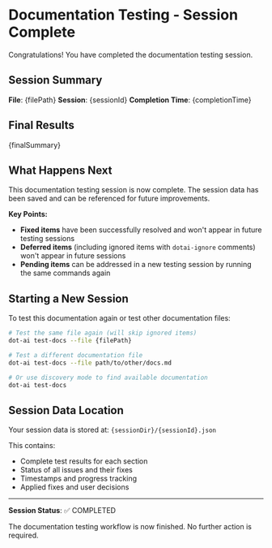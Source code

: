 # Documentation Testing - Session Complete

Congratulations! You have completed the documentation testing session.

## Session Summary
**File**: {filePath}
**Session**: {sessionId}
**Completion Time**: {completionTime}

## Final Results
{finalSummary}

## What Happens Next

This documentation testing session is now complete. The session data has been saved and can be referenced for future improvements.

**Key Points:**
- **Fixed items** have been successfully resolved and won't appear in future testing sessions
- **Deferred items** (including ignored items with `dotai-ignore` comments) won't appear in future sessions 
- **Pending items** can be addressed in a new testing session by running the same commands again

## Starting a New Session

To test this documentation again or test other documentation files:

```bash
# Test the same file again (will skip ignored items)
dot-ai test-docs --file {filePath}

# Test a different documentation file  
dot-ai test-docs --file path/to/other/docs.md

# Or use discovery mode to find available documentation
dot-ai test-docs
```

## Session Data Location

Your session data is stored at: `{sessionDir}/{sessionId}.json`

This contains:
- Complete test results for each section
- Status of all issues and their fixes  
- Timestamps and progress tracking
- Applied fixes and user decisions

---

**Session Status**: ✅ COMPLETED

The documentation testing workflow is now finished. No further action is required.